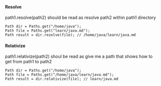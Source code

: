 #### Resolve
path1.resolve(path2) should be read as resolve path2 within path1 directory
```
Path dir = Paths.get("/home/java");
Path file = Paths.get("learn/java.md");
Path result = dir.rezolve(file); // /home/java/learn/java.md
```


#### Relativize
path1.relativize(path2) shoul be read as give me a path that shows how to get from path1 to path2
```
Path dir = Paths.get("/home/java");
Path file = Paths.get("/home/java/learn/java.md");
Path result = dir.relativize(file); // learn/java.md
```
